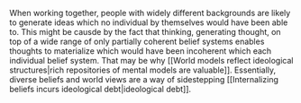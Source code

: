 ---
---

When working together, people with widely different backgrounds are likely to generate ideas which no individual by themselves would have been able to. This might be causde by the fact that thinking, generating thought, on top of a wide range of only partially coherent belief systems enables thoughts to materialize which would have been incoherent which each individual belief system. That may be why [[World models reflect ideological structures|rich repositories of mental models are valuable]]. Essentially, diverse beliefs and world views are a way of sidestepping [[Internalizing beliefs incurs ideological debt|ideological debt]].